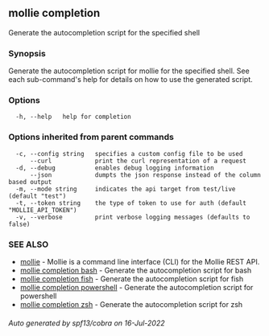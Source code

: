 ## mollie completion

Generate the autocompletion script for the specified shell

### Synopsis

Generate the autocompletion script for mollie for the specified shell.
See each sub-command's help for details on how to use the generated script.


### Options

```
  -h, --help   help for completion
```

### Options inherited from parent commands

```
  -c, --config string   specifies a custom config file to be used
      --curl            print the curl representation of a request
  -d, --debug           enables debug logging information
      --json            dumpts the json response instead of the column based output
  -m, --mode string     indicates the api target from test/live (default "test")
  -t, --token string    the type of token to use for auth (default "MOLLIE_API_TOKEN")
  -v, --verbose         print verbose logging messages (defaults to false)
```

### SEE ALSO

* [mollie](mollie.md)	 - Mollie is a command line interface (CLI) for the Mollie REST API.
* [mollie completion bash](mollie_completion_bash.md)	 - Generate the autocompletion script for bash
* [mollie completion fish](mollie_completion_fish.md)	 - Generate the autocompletion script for fish
* [mollie completion powershell](mollie_completion_powershell.md)	 - Generate the autocompletion script for powershell
* [mollie completion zsh](mollie_completion_zsh.md)	 - Generate the autocompletion script for zsh

###### Auto generated by spf13/cobra on 16-Jul-2022
